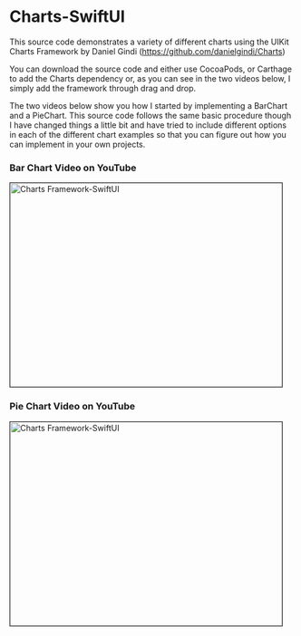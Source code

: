 # Charts-SwiftUI
This source code demonstrates a variety of different charts using the UIKit Charts Framework by Daniel Gindi (https://github.com/danielgindi/Charts)

You can download the source code and either use CocoaPods, or Carthage to add the Charts dependency or, as you can see in the two videos below, I simply add the framework through drag and drop.

The two videos below show you how I started by implementing a BarChart and a PieChart.  This source code follows the same basic procedure though I have changed things a little bit and have tried to include different options in each of the different chart examples so that you can figure out how you can implement in your own projects.

### Bar Chart Video on YouTube

<a href="http://www.youtube.com/watch?feature=player_embedded&v=csd7pyfEXgw
" target="_blank"><img src="http://img.youtube.com/vi/csd7pyfEXgw/0.jpg" 
alt="Charts Framework-SwiftUI" width="480" height="360" border="1" /></a>

### Pie Chart Video on YouTube

<a href="http://www.youtube.com/watch?feature=player_embedded&v=p9GW_Ft5dnU
" target="_blank"><img src="http://img.youtube.com/vi/p9GW_Ft5dnU/0.jpg" 
alt="Charts Framework-SwiftUI" width="480" height="360" border="1" /></a>

